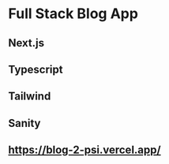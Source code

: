 # Full Stack Blog App 

## Next.js
## Typescript
## Tailwind
## Sanity

## https://blog-2-psi.vercel.app/
